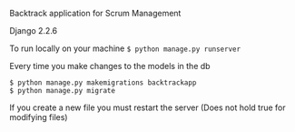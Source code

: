 Backtrack application for Scrum Management

Django 2.2.6

To run locally on your machine
`$ python manage.py runserver`

Every time you make changes to the models in the db
```
$ python manage.py makemigrations backtrackapp
$ python manage.py migrate
```
If you create a new file you must restart the server
(Does not hold true for modifying files)
